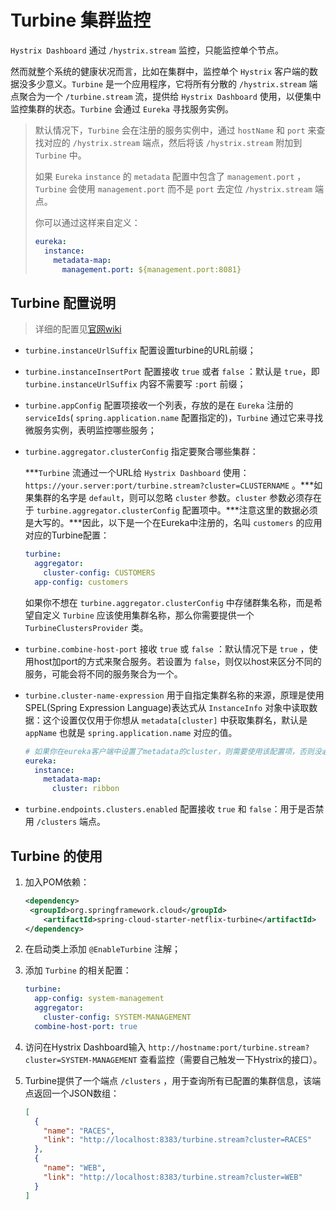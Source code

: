 # Turbine 集群监控

`Hystrix Dashboard` 通过 `/hystrix.stream` 监控，只能监控单个节点。  

然而就整个系统的健康状况而言，比如在集群中，监控单个 `Hystrix` 客户端的数据没多少意义。`Turbine` 是一个应用程序，它将所有分散的 `/hystrix.stream` 端点聚合为一个 `/turbine.stream` 流，提供给 `Hystrix Dashboard` 使用，以便集中监控集群的状态。`Turbine` 会通过 `Eureka` 寻找服务实例。  

> 默认情况下，`Turbine` 会在注册的服务实例中，通过 `hostName` 和 `port` 来查找对应的 `/hystrix.stream` 端点，然后将该 `/hystrix.stream` 附加到 `Turbine` 中。  
>
> 如果 `Eureka` `instance` 的 `metadata` 配置中包含了 `management.port` ，`Turbine` 会使用 `management.port` 而不是 `port` 去定位 `/hystrix.stream` 端点。   
>
> 你可以通过这样来自定义：  
>
> ```yaml
> eureka:
>   instance: 
>     metadata-map:
>       management.port: ${management.port:8081}
> ```

## Turbine 配置说明

> 详细的配置见[官网wiki](<https://github.com/Netflix/Turbine/wiki/Configuration-(1.x)>)

- `turbine.instanceUrlSuffix` 配置设置turbine的URL前缀；
- `turbine.instanceInsertPort` 配置接收 `true` 或者 `false` ：默认是 `true`，即 `turbine.instanceUrlSuffix` 内容不需要写 `:port` 前缀；

- `turbine.appConfig` 配置项接收一个列表，存放的是在 `Eureka` 注册的 `serviceIds`( `spring.application.name` 配置指定的)，`Turbine` 通过它来寻找微服务实例，表明监控哪些服务；

- `turbine.aggregator.clusterConfig` 指定要聚合哪些集群：

  ***`Turbine` 流通过一个URL给 `Hystrix Dashboard` 使用：  `https://your.server:port/turbine.stream?cluster=CLUSTERNAME` 。***如果集群的名字是 `default`，则可以忽略 `cluster` 参数。`cluster` 参数必须存在于 `turbine.aggregator.clusterConfig` 配置项中。***注意这里的数据必须是大写的。***因此，以下是一个在Eureka中注册的，名叫 `customers` 的应用对应的Turbine配置：  

  ```yaml
  turbine:
    aggregator:
      cluster-config: CUSTOMERS
    app-config: customers
  ```

  如果你不想在 `turbine.aggregator.clusterConfig` 中存储群集名称，而是希望自定义 `Turbine` 应该使用集群名称，那么你需要提供一个 `TurbineClustersProvider` 类。  

- `turbine.combine-host-port` 接收 `true` 或 `false` ：默认情况下是 `true` ，使用host加port的方式来聚合服务。若设置为 `false`，则仅以host来区分不同的服务，可能会将不同的服务聚合为一个。

- `turbine.cluster-name-expression` 用于自指定集群名称的来源，原理是使用SPEL(Spring Expression Language)表达式从 `InstanceInfo` 对象中读取数据：这个设置仅仅用于你想从 `metadata[cluster]` 中获取集群名，默认是 `appName` 也就是 `spring.application.name` 对应的值。  

  ```yaml
  # 如果你在eureka客户端中设置了metadata的cluster，则需要使用该配置项，否则没必要使用。
  eureka: 
    instance:
      metadata-map:
        cluster: ribbon
  ```

- `turbine.endpoints.clusters.enabled` 配置接收 `true` 和 `false`：用于是否禁用 `/clusters` 端点。

## Turbine 的使用

1. 加入POM依赖：  

   ```xml
   <dependency>
   	<groupId>org.springframework.cloud</groupId>
       <artifactId>spring-cloud-starter-netflix-turbine</artifactId>
   </dependency>
   ```

2. 在启动类上添加 `@EnableTurbine` 注解；

3. 添加 `Turbine` 的相关配置：  

   ```yaml
   turbine:
     app-config: system-management
     aggregator:
       cluster-config: SYSTEM-MANAGEMENT
     combine-host-port: true
   ```

4. 访问在Hystrix Dashboard输入 `http://hostname:port/turbine.stream?cluster=SYSTEM-MANAGEMENT` 查看监控（需要自己触发一下Hystrix的接口）。

5. Turbine提供了一个端点 `/clusters` ，用于查询所有已配置的集群信息，该端点返回一个JSON数组：  

   ```json
   [
     {
       "name": "RACES",
       "link": "http://localhost:8383/turbine.stream?cluster=RACES"
     },
     {
       "name": "WEB",
       "link": "http://localhost:8383/turbine.stream?cluster=WEB"
     }
   ]
   ```

